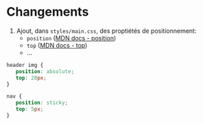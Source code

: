 # Changements

 1. Ajout, dans `styles/main.css`, des proptiétés de positionnement:
    - `position` ([MDN docs - position](https://developer.mozilla.org/fr/docs/Web/CSS/position))
    - `top` ([MDN docs - top](https://developer.mozilla.org/fr/docs/Web/CSS/top))
    - ...

 ```css
header img {
    position: absolute;
    top: 20px;
}

nav {
    position: sticky;
    top: 5px;
}
``` 

